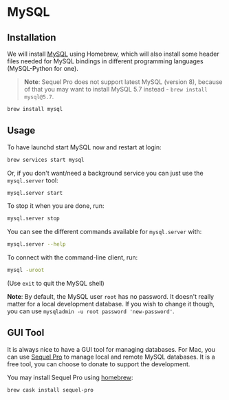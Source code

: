 # MySQL

## Installation

We will install [MySQL](http://www.mysql.com/) using Homebrew, which will also install some header files needed for MySQL bindings in different programming languages (MySQL-Python for one).

> **Note**: Sequel Pro does not support latest MySQL (version 8), because of that you may want to install MySQL 5.7 instead - `brew install mysql@5.7`.

```sh
brew install mysql
```

## Usage

To have launchd start MySQL now and restart at login:

```sh
brew services start mysql
```

Or, if you don't want/need a background service you can just use the `mysql.server` tool:

```sh
mysql.server start
```

To stop it when you are done, run:

```sh
mysql.server stop
```

You can see the different commands available for `mysql.server` with:

```sh
mysql.server --help
```

To connect with the command-line client, run:

```sh
mysql -uroot
```

(Use `exit` to quit the MySQL shell)

**Note**: By default, the MySQL user `root` has no password. It doesn't really matter for a local development database. If you wish to change it though, you can use `mysqladmin -u root password 'new-password'`.

## GUI Tool

It is always nice to have a GUI tool for managing databases. For Mac, you can use [Sequel Pro](http://www.sequelpro.com/) to manage local and remote MySQL databases. It is a free tool, you can choose to donate to support the development.

You may install Sequel Pro using [homebrew](http://sourabhbajaj.com/mac-setup/Homebrew/Cask.html):

```sh
brew cask install sequel-pro
```
